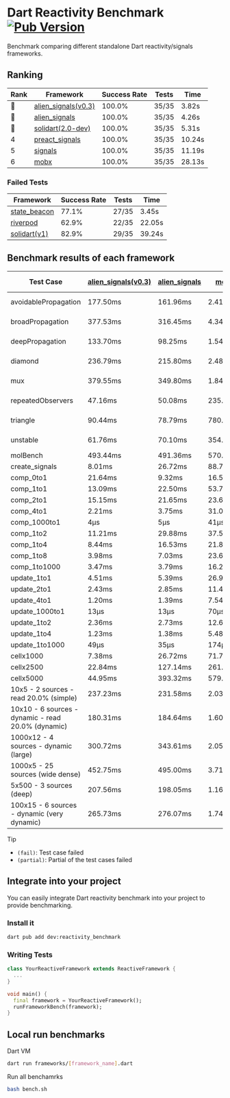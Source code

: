 # Dart Reactivity Benchmark [![Pub Version](https://img.shields.io/pub/v/reactivity_benchmark)](https://pub.dev/packages/reactivity_benchmark)

Benchmark comparing different standalone Dart reactivity/signals frameworks.

## Ranking

<!-- ranking start -->
| Rank | Framework | Success Rate | Tests | Time |
|------|-----------|--------------|-------|------|
| 🥇 | [alien_signals(v0.3)](https://github.com/medz/alien-signals-dart) | 100.0% | 35/35 | 3.82s |
| 🥈 | [alien_signals](https://github.com/medz/alien-signals-dart) | 100.0% | 35/35 | 4.26s |
| 🥉 | [solidart(2.0-dev)](https://github.com/nank1ro/solidart/tree/dev) | 100.0% | 35/35 | 5.31s |
| 4 | [preact_signals](https://pub.dev/packages/preact_signals) | 100.0% | 35/35 | 10.24s |
| 5 | [signals](https://github.com/rodydavis/signals.dart) | 100.0% | 35/35 | 11.19s |
| 6 | [mobx](https://github.com/mobxjs/mobx.dart) | 100.0% | 35/35 | 28.13s |

<!-- ranking end -->

### **Failed Tests**

<!-- fail start -->
| Framework | Success Rate | Tests | Time |
|-----------|--------------|-------|------|
| [state_beacon](https://github.com/jinyus/dart_beacon) | 77.1% | 27/35 | 3.45s |
| [riverpod](https://github.com/rrousselGit/riverpod) | 62.9% | 22/35 | 22.05s |
| [solidart(v1)](https://github.com/nank1ro/solidart) | 82.9% | 29/35 | 39.24s |

<!-- fail end -->

## Benchmark results of each framework

<!-- test-case start -->
| Test Case | [alien_signals(v0.3)](https://github.com/medz/alien-signals-dart) | [alien_signals](https://github.com/medz/alien-signals-dart) | [mobx](https://github.com/mobxjs/mobx.dart) | [preact_signals](https://pub.dev/packages/preact_signals) | [riverpod](https://github.com/rrousselGit/riverpod) | [signals](https://github.com/rodydavis/signals.dart) | [solidart(2.0-dev)](https://github.com/nank1ro/solidart/tree/dev) | [solidart(v1)](https://github.com/nank1ro/solidart) | [state_beacon](https://github.com/jinyus/dart_beacon) |
|---|---|---|---|---|---|---|---|---|---|
| avoidablePropagation | 177.50ms | 161.96ms | 2.41s | 198.98ms | 1.38s | 205.46ms | 274.73ms | 2.14s | 149.24ms (fail) |
| broadPropagation | 377.53ms | 316.45ms | 4.34s | 456.59ms | 79.20ms (fail) | 454.00ms | 502.67ms | 5.42s | 5.95ms (fail) |
| deepPropagation | 133.70ms | 98.25ms | 1.54s | 175.62ms | 1.90s (fail) | 172.85ms | 165.90ms | 1.96s | 147.79ms (fail) |
| diamond | 236.79ms | 215.80ms | 2.48s | 279.44ms | 2.52s (fail) | 284.36ms | 360.18ms | 3.41s | 194.02ms (fail) |
| mux | 379.55ms | 349.80ms | 1.84s | 402.58ms | 565.92ms (fail) | 403.48ms | 442.77ms | 2.02s | 193.28ms (fail) |
| repeatedObservers | 47.16ms | 50.08ms | 235.22ms | 39.62ms | 395.70ms (fail) | 46.02ms | 81.56ms | 219.52ms | 53.19ms (fail) |
| triangle | 90.44ms | 78.79ms | 780.69ms | 98.60ms | 909.16ms (fail) | 101.71ms | 118.54ms | 1.13s | 76.12ms (fail) |
| unstable | 61.76ms | 70.10ms | 354.60ms | 70.14ms | 613.39ms (fail) | 79.53ms | 95.76ms | 351.62ms | 337.56ms (fail) |
| molBench | 493.44ms | 491.36ms | 570.95ms | 487.63ms | 11.58ms | 485.51ms | 492.84ms | 1.70s | 1.23ms |
| create_signals | 8.01ms | 26.72ms | 88.70ms | 4.70ms | 23.23ms | 26.51ms | 58.41ms | 55.72ms | 62.19ms |
| comp_0to1 | 21.64ms | 9.32ms | 16.54ms | 17.33ms | 13.33ms | 12.26ms | 27.39ms | 40.18ms | 56.83ms |
| comp_1to1 | 13.09ms | 22.50ms | 53.76ms | 11.47ms | 23.14ms | 27.85ms | 49.93ms | 26.09ms | 58.21ms |
| comp_2to1 | 15.15ms | 21.65ms | 23.63ms | 13.54ms | 23.82ms | 9.14ms | 47.81ms | 31.33ms | 37.07ms |
| comp_4to1 | 2.21ms | 3.75ms | 31.00ms | 11.46ms | 7.28ms | 1.95ms | 17.56ms | 17.67ms | 17.31ms |
| comp_1000to1 | 4μs | 5μs | 41μs | 4μs | 3μs | 5μs | 18μs | 3.05ms | 74μs |
| comp_1to2 | 11.21ms | 29.88ms | 37.50ms | 27.33ms | 9.98ms | 14.15ms | 35.37ms | 37.77ms | 47.44ms |
| comp_1to4 | 8.44ms | 16.53ms | 21.80ms | 19.40ms | 25.96ms | 14.48ms | 22.20ms | 25.23ms | 46.13ms |
| comp_1to8 | 3.98ms | 7.03ms | 23.61ms | 6.83ms | 5.07ms | 6.37ms | 22.00ms | 23.95ms | 45.74ms |
| comp_1to1000 | 3.47ms | 3.79ms | 16.24ms | 3.96ms | 4.42ms | 4.34ms | 16.81ms | 17.85ms | 42.00ms |
| update_1to1 | 4.51ms | 5.39ms | 26.92ms | 8.61ms | 86.82ms | 9.50ms | 16.01ms | 43.01ms | 5.67ms |
| update_2to1 | 2.43ms | 2.85ms | 11.41ms | 4.43ms | 42.67ms | 5.20ms | 7.82ms | 21.84ms | 2.83ms |
| update_4to1 | 1.20ms | 1.39ms | 7.54ms | 2.19ms | 21.39ms | 2.33ms | 4.06ms | 10.73ms | 1.46ms |
| update_1000to1 | 13μs | 13μs | 70μs | 21μs | 177μs | 23μs | 41μs | 118μs | 15μs |
| update_1to2 | 2.36ms | 2.73ms | 12.67ms | 4.70ms | 44.50ms | 5.52ms | 8.02ms | 21.54ms | 2.82ms |
| update_1to4 | 1.23ms | 1.38ms | 5.48ms | 2.20ms | 21.46ms | 2.41ms | 4.05ms | 10.71ms | 1.44ms |
| update_1to1000 | 49μs | 35μs | 174μs | 50μs | 96μs | 44μs | 171μs | 222μs | 395μs |
| cellx1000 | 7.38ms | 26.72ms | 71.78ms | 10.10ms | N/A | 9.92ms | 12.22ms | 154.87ms | 5.44ms |
| cellx2500 | 22.84ms | 127.14ms | 261.28ms | 27.99ms | N/A | 33.63ms | 33.24ms | 480.97ms | 28.94ms |
| cellx5000 | 44.95ms | 393.32ms | 579.08ms | 80.46ms | N/A | 70.87ms | 82.81ms | 1.13s | 67.00ms |
| 10x5 - 2 sources - read 20.0% (simple) | 237.23ms | 231.58ms | 2.03s | 440.56ms | 2.13s | 516.67ms | 376.47ms | 2.57s (partial) | 247.30ms |
| 10x10 - 6 sources - dynamic - read 20.0% (dynamic) | 180.31ms | 184.64ms | 1.60s | 270.16ms | 1.44s (partial) | 286.24ms | 248.91ms | 2.32s (partial) | 200.62ms |
| 1000x12 - 4 sources - dynamic (large) | 300.72ms | 343.61ms | 2.05s | 3.67s | 2.46s (partial) | 3.75s | 463.24ms | 4.04s (partial) | 342.50ms |
| 1000x5 - 25 sources (wide dense) | 452.75ms | 495.00ms | 3.71s | 2.72s | 4.17s | 3.44s | 591.83ms | 5.12s (partial) | 502.00ms |
| 5x500 - 3 sources (deep) | 207.56ms | 198.05ms | 1.16s | 226.62ms | 1.38s | 225.24ms | 250.68ms | 1.95s (partial) | 205.07ms |
| 100x15 - 6 sources - dynamic (very dynamic) | 265.73ms | 276.07ms | 1.74s | 450.78ms | 1.75s (partial) | 490.38ms | 377.50ms | 2.74s (partial) | 262.77ms |

<!-- test-case end -->

> [!TIP]
> - `(fail)`: Test case failed
> - `(partial)`: Partial of the test cases failed

## Integrate into your project

You can easily integrate Dart reactivity benchmark into your project to provide benchmarking.

### Install it

```bash
dart pub add dev:reactivity_benchmark
```

### Writing Tests

```dart
class YourReactiveFramework extends ReactiveFramework {
  ...
}

void main() {
  final framework = YourReactiveFramework();
  runFrameworkBench(framework);
}
```

## Local run benchmarks

Dart VM
```bash
dart run frameworks/[framework_name].dart
```

Run all benchamrks
```bash
bash bench.sh
```
